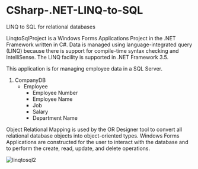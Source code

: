 # CSharp-.NET-LINQ-to-SQL
LINQ to  SQL for relational databases

LinqtoSqlProject is a Windows Forms Applications Project in the .NET Framework written in C#. 
Data is managed using language-integrated query (LINQ) because there is support for compile-time syntax checking and IntelliSense.  The LINQ facility is supported in .NET Framework 3.5. 


This application is for managing employee data in a SQL Server.  
1. CompanyDB
   - Employee
     - Employee Number
     - Employee Name
     - Job
     - Salary
     - Department Name

Object Relational Mapping is used by the OR Designer tool to convert all relational database objects into object-oriented types.  Windows Forms Applications are constructed for the user to interact with the database and to perform the create, read, update, and delete operations.  

![linqtosql2](https://user-images.githubusercontent.com/17348315/40596992-9b8386fc-620c-11e8-9409-2ed5e0e01b09.gif)
